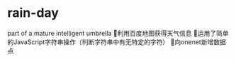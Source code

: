 # rain-day
part of a mature intelligent umbrella
🍼利用百度地图获得天气信息
🍼运用了简单的JavaScript字符串操作（判断字符串中有无特定的字符）
🍼向onenet新增数据点
